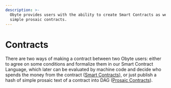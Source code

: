 ```yaml
---
description: >-
  Obyte provides users with the ability to create Smart Contracts as well as
  simple prosaic contracts.
---
```


# Contracts

There are two ways of making a contract between two Obyte users: either to agree on some conditions and formalize them in our Smart Contract Language, which later can be evaluated by machine code and decide who spends the money from the contract \([Smart Contracts](smart-contracts.md)\), or just publish a hash of simple prosaic text of a contract into DAG \([Prosaic Contracts](prosaic-contracts.md)\).


